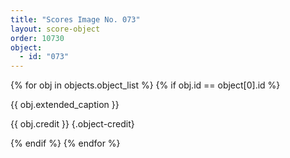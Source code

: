 ```yaml
---
title: "Scores Image No. 073"
layout: score-object
order: 10730
object:
  - id: "073"
---
```


{% for obj in objects.object_list %}
{% if obj.id == object[0].id %}

{{ obj.extended_caption }}

{{ obj.credit }} {.object-credit}

{% endif %}
{% endfor %}
